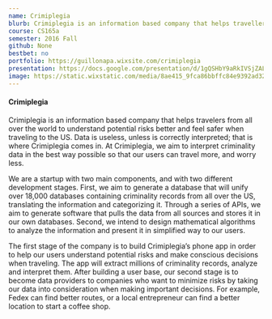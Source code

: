 ```yaml
---
name: Crimiplegia
blurb: Crimiplegia is an information based company that helps travellers from all over the world to understand potential risks better and feel safer when travelling.
course: CS165a
semester: 2016 Fall
github: None
bestbet: no
portfolio: https://guillonapa.wixsite.com/crimiplegia
presentation: https://docs.google.com/presentation/d/1gQSHbY9aRkIVSjZALK2Pcoqhj2qOe3GRfYPhFq9eHr4/edit?usp=sharing
image: https://static.wixstatic.com/media/8ae415_9fca86bbffc84e9392ad328d3b6942a4~mv2.png/v1/fill/w_123,h_116,al_c,q_80/8ae415_9fca86bbffc84e9392ad328d3b6942a4~mv2.webp
---
```

#### Crimiplegia

Crimiplegia is an information based company that helps travelers from all over the world to understand potential risks better and feel safer when traveling to the US. Data is useless, unless is correctly interpreted; that is where Crimiplegia comes in. At Crimiplegia, we aim to interpret criminality data in the best way possible so that our users can travel more, and worry less.

We are a startup with two main components, and with two different development stages. First, we aim to generate a database that will unify over 18,000 databases containing criminality records from all over the US, translating the information and categorizing it. Through a series of APIs, we aim to generate software that pulls the data from all sources and stores it in our own databases. Second, we intend to design mathematical algorithms to analyze the information and present it in simplified way to our users.

The first stage of the company is to build Crimiplegia’s phone app in order to help our users understand potential risks and make conscious decisions when traveling. The app will extract millions of criminality records, analyze and interpret them. After building a user base, our second stage is to become data providers to companies who want to minimize risks by taking our data into consideration when making important decisions. For example, Fedex can find better routes, or a local entrepreneur can find a better location to start a coffee shop.
